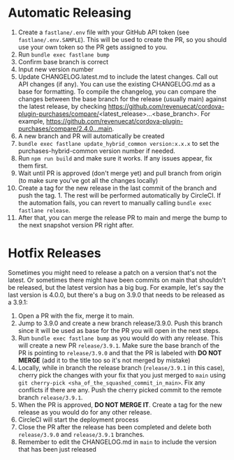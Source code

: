 Automatic Releasing
=========
1. Create a `fastlane/.env` file with your GitHub API token (see `fastlane/.env.SAMPLE`). This will be used to create the PR, so you should use your own token so the PR gets assigned to you.
1. Run `bundle exec fastlane bump`
 1. Confirm base branch is correct
 2. Input new version number
 3. Update CHANGELOG.latest.md to include the latest changes. Call out API changes (if any). You can use the existing CHANGELOG.md as a base for formatting. To compile the changelog, you can compare the changes between the base branch for the release (usually main) against the latest release, by checking https://github.com/revenuecat/cordova-plugin-purchases/compare/<latest_release>...<base_branch>. For example, https://github.com/revenuecat/cordova-plugin-purchases/compare/2.4.0...main.
 4. A new branch and PR will automatically be created
1. `bundle exec fastlane update_hybrid_common version:x.x.x` to set the purchases-hybrid-common version number if needed.
1. Run `npm run build` and make sure it works. If any issues appear, fix them first.
1. Wait until PR is approved (don't merge yet) and pull branch from origin (to make sure you've got all the changes locally)
1. Create a tag for the new release in the last commit of the branch and push the tag. 1. The rest will be performed automatically by CircleCI. If the automation fails, you can revert to manually calling `bundle exec fastlane release`.
1. After that, you can merge the release PR to main and merge the bump to the next snapshot version PR right after.

Hotfix Releases
=========
Sometimes you might need to release a patch on a version that's not the latest. Or sometimes there might have been commits on main that shouldn't be released, but the latest version has a big bug. For example, let's say the last version is 4.0.0, but there's a bug on 3.9.0 that needs to be released as a 3.9.1:

1. Open a PR with the fix, merge it to main.
1. Jump to 3.9.0 and create a new branch release/3.9.0. Push this branch since it will be used as base for the PR you will open in the next steps.
1. Run `bundle exec fastlane bump` as you would do with any release. This will create a new PR `release/3.9.1`. Make sure the base branch of the PR is pointing to `release/3.9.0` and that the PR is labeled with **DO NOT MERGE** (add it to the title too so it's not merged by mistake)
1. Locally, while in branch the release branch (`release/3.9.1` in this case), cherry pick the changes with your fix that you just merged to `main` using `git cherry-pick <sha_of_the_squashed_commit_in_main>`. Fix any conflicts if there are any. Push the cherry picked commit to the remote branch `release/3.9.1`.
1. When the PR is approved, **DO NOT MERGE IT**. Create a tag for the new release as you would do for any other release.
1. CircleCI will start the deployment process
1. Close the PR after the release has been completed and delete both `release/3.9.0` and `release/3.9.1` branches.
1. Remember to edit the CHANGELOG.md in `main` to include the version that has been just released
